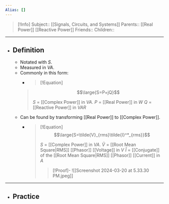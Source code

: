 ```yaml
---
Alias: []
---
```

> [!Info]
> Subject:: [[Signals, Circuits, and Systems]]
> Parents:: [[Real Power]] [[Reactive Power]]
> Friends:: 
> Children:: 
---
- ## Definition
	- Notated with $S$.
	- Measured in $VA$.
	- Commonly in this form:
	  - > [!Equation]
	  > $$\large{S=P+jQ}$$
	  > 
	  > $S$ = [[Complex Power]] in $VA$.
	  > $P$ = [[Real Power]] in $W$
	  > $Q$ = [[Reactive Power]] in $VAR$
	- Can be found by transforming [[Real Power]] to [[Complex Power]].
		- > [!Equation]
		  > $$\large{S=\tilde{V}_{rms}\tilde{I}^*_{rms}}$$
		  > 
		  > $S$ = [[Complex Power]] in $VA$.
		  > $\tilde{V}$ = [[Root Mean Square|RMS]] [[Phasor]] [[Voltage]] in $V$
		  > $\tilde{I}$ = [[Conjugate]] of the [[Root Mean Square|RMS]] [[Phasor]] [[Current]] in $A$
		  > 
		  > > [!Proof]-
		  > > ![[Screenshot 2024-03-20 at 5.33.30 PM.jpeg]]
---
- ## Practice